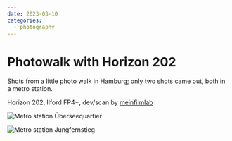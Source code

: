 ```yaml
---
date: 2023-03-10
categories:
  - photography
---
```


# Photowalk with Horizon 202

<!-- more -->
Shots from a little photo walk in Hamburg; only two shots came out, both in a metro station.

Horizon 202, Ilford FP4+, dev/scan by [meinfilmlab](https://www.meinfilmlab.de/)

![Metro station Überseequartier](https://pixelfed.de/storage/m/_v2/603937060966080134/7c649620b-69b6c5/Az90WZqv3mVX/C4ruAlws4IxUsGfspZnGoFsc1MlOzgU1pTOXebrq.jpg)

![Metro station Jungfernstieg](https://pixelfed.de/storage/m/_v2/603937060966080134/7c649620b-69b6c5/lmWyHsvSArkX/adC9DXG9izTuSNpmHxg0TSa9ASg9r9QTCz8TkcIa.jpg)
 
